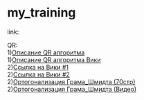 # my_training
  link:
  
  QR:\
   1)[Описание QR алгоритма](https://scask.ru/i_book_clm.php?id=65 )\
   1)[Описание QR алгоритма Вики](https://algowiki-project.org/ru/QR-%D0%B0%D0%BB%D0%B3%D0%BE%D1%80%D0%B8%D1%82%D0%BC )\
   2)[Ссылка на Вики #1](https://ru.wikipedia.org/wiki/QR-%D0%B0%D0%BB%D0%B3%D0%BE%D1%80%D0%B8%D1%82%D0%BC )\
   2)[Ссылка на Вики #2](https://ru.qaz.wiki/wiki/QR_decomposition )\
   2)[Ортогонализация Грама_Шмидта (70стр)](http://www.uic.unn.ru/~zny/nl/BookSomePages.pdf )\
   2)[Ортогонализация Грама_Шмидта (Видео)](https://www.youtube.com/watch?v=_pPTjP23SME&ab_channel=%D0%9C%D0%B0%D1%82%D0%B0%D0%BD )
   
